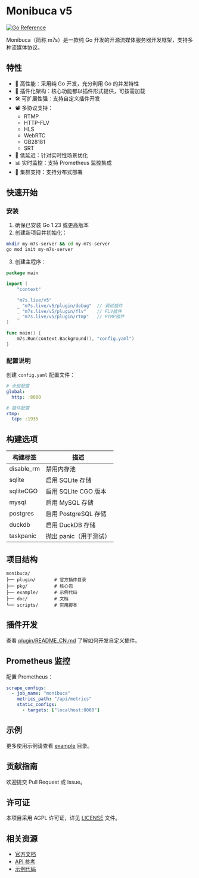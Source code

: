 # Monibuca v5

[![Go Reference](https://pkg.go.dev/badge/m7s.live/v5.svg)](https://pkg.go.dev/m7s.live/v5)

Monibuca（简称 m7s）是一款纯 Go 开发的开源流媒体服务器开发框架，支持多种流媒体协议。

## 特性

- 🚀 高性能：采用纯 Go 开发，充分利用 Go 的并发特性
- 🔌 插件化架构：核心功能都以插件形式提供，可按需加载
- 🛠 可扩展性强：支持自定义插件开发
- 📽 多协议支持：
  - RTMP
  - HTTP-FLV
  - HLS
  - WebRTC
  - GB28181
  - SRT
- 🎯 低延迟：针对实时性场景优化
- 📊 实时监控：支持 Prometheus 监控集成
- 🔄 集群支持：支持分布式部署

## 快速开始

### 安装

1. 确保已安装 Go 1.23 或更高版本
2. 创建新项目并初始化：

```bash
mkdir my-m7s-server && cd my-m7s-server
go mod init my-m7s-server
```

3. 创建主程序：

```go
package main

import (
	"context"

	"m7s.live/v5"
	_ "m7s.live/v5/plugin/debug"  // 调试插件
	_ "m7s.live/v5/plugin/flv"    // FLV插件
	_ "m7s.live/v5/plugin/rtmp"   // RTMP插件
)

func main() {
	m7s.Run(context.Background(), "config.yaml")
}
```

### 配置说明

创建 `config.yaml` 配置文件：

```yaml
# 全局配置
global:
  http: :8080

# 插件配置
rtmp:
  tcp: :1935
```

## 构建选项

| 构建标签   | 描述                   |
| ---------- | ---------------------- |
| disable_rm | 禁用内存池             |
| sqlite     | 启用 SQLite 存储       |
| sqliteCGO  | 启用 SQLite CGO 版本   |
| mysql      | 启用 MySQL 存储        |
| postgres   | 启用 PostgreSQL 存储   |
| duckdb     | 启用 DuckDB 存储       |
| taskpanic  | 抛出 panic（用于测试） |

## 项目结构

```
monibuca/
├── plugin/       # 官方插件目录
├── pkg/          # 核心包
├── example/      # 示例代码
├── doc/          # 文档
└── scripts/      # 实用脚本
```

## 插件开发

查看 [plugin/README_CN.md](./plugin/README_CN.md) 了解如何开发自定义插件。

## Prometheus 监控

配置 Prometheus：

```yaml
scrape_configs:
  - job_name: "monibuca"
    metrics_path: "/api/metrics"
    static_configs:
      - targets: ["localhost:8080"]
```

## 示例

更多使用示例请查看 [example](./example) 目录。

## 贡献指南

欢迎提交 Pull Request 或 Issue。

## 许可证

本项目采用 AGPL 许可证，详见 [LICENSE](./LICENSE) 文件。

## 相关资源

- [官方文档](https://docs.m7s.live/)
- [API 参考](https://pkg.go.dev/m7s.live/v5)
- [示例代码](./example)
